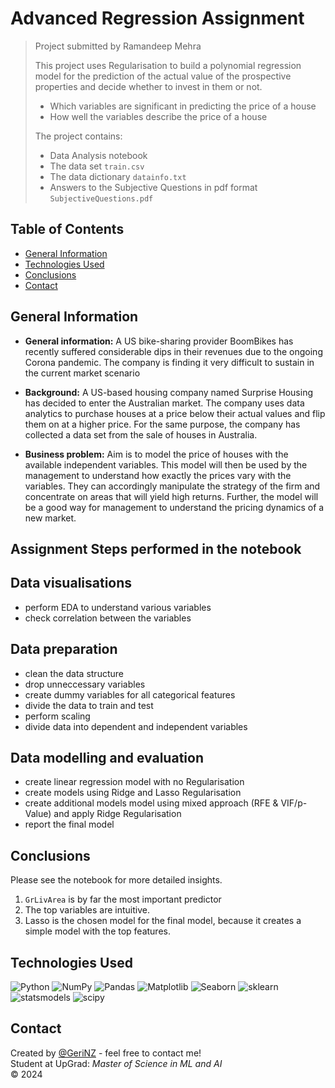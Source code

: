 # Advanced Regression Assignment
> Project submitted by Ramandeep Mehra <br>
>
> This project uses Regularisation to build a polynomial regression model for the prediction of the actual value of the prospective properties and decide whether to invest in them or not.
> - Which variables are significant in predicting the price of a house
> - How well the variables describe the price of a house
>
> The project contains:
> - Data Analysis notebook
> - The data set `train.csv`
> - The data dictionary `datainfo.txt`
> - Answers to the Subjective Questions in pdf format `SubjectiveQuestions.pdf`


## Table of Contents
* [General Information](#general-information)
* [Technologies Used](#technologies-used)
* [Conclusions](#conclusions)
* [Contact](#contact)


  
## General Information


- **General information:** 
A US bike-sharing provider BoomBikes has recently suffered considerable dips in their revenues due to the ongoing Corona pandemic. The company is finding it very difficult to sustain in the current market scenario

- **Background:** 
A US-based housing company named Surprise Housing has decided to enter the Australian market. The company uses data analytics to purchase houses at a price below their actual values and flip them on at a higher price. For the same purpose, the company has collected a data set from the sale of houses in Australia. 

- **Business problem:**
Aim is to model the price of houses with the available independent variables. This model will then be used by the management to understand how exactly the prices vary with the variables. They can accordingly manipulate the strategy of the firm and concentrate on areas that will yield high returns. Further, the model will be a good way for management to understand the pricing dynamics of a new market.

## Assignment Steps performed in the notebook

## Data visualisations
- perform EDA to understand various variables
- check correlation between the variables 

## Data preparation
- clean the data structure
- drop unneccessary variables
- create dummy variables for all categorical features
- divide the data to train and test
- perform scaling
- divide data into dependent and independent variables

## Data modelling and evaluation
- create linear regression model with no Regularisation
- create models using Ridge and Lasso Regularisation
- create additional models model using mixed approach (RFE & VIF/p-Value) and apply Ridge Regularisation
- report the final model



## Conclusions
Please see the notebook for more detailed insights.
1. `GrLivArea` is by far the most important predictor
2. The top variables are intuitive.
3. Lasso is the chosen model for the final model, because it creates a simple model with the top features.





## Technologies Used

![Python](https://img.shields.io/badge/Python-3.10-informational?style=flat&logoColor=white&color=2bbc8a)
![NumPy](https://img.shields.io/badge/NumPy-1.21.5-informational?style=flat&logoColor=white&color=2bbc8a)
![Pandas](https://img.shields.io/badge/Pandas-1.3.5-informational?style=flat&logoColor=white&color=2bbc8a)
![Matplotlib](https://img.shields.io/badge/Matplotlib-3.5.1-informational?style=flat&logoColor=white&color=2bbc8a)
![Seaborn](https://img.shields.io/badge/Seaborn-0.11.2-informational?style=flat&logoColor=white&color=2bbc8a)
![sklearn](https://img.shields.io/badge/Sklearn-1.0.2-informational?style=flat&logoColor=white&color=2bbc8a)
![statsmodels](https://img.shields.io/badge/statsmodels-0.13.1-informational?style=flat&logoColor=white&color=2bbc8a)
![scipy](https://img.shields.io/badge/scipy-1.8.0-informational?style=flat&logoColor=white&color=2bbc8a)



## Contact
Created by [@GeriNZ](https://github.com/GeriNZ) - feel free to contact me! <br>
Student at UpGrad: *Master of Science in ML and AI* <br>
© 2024


